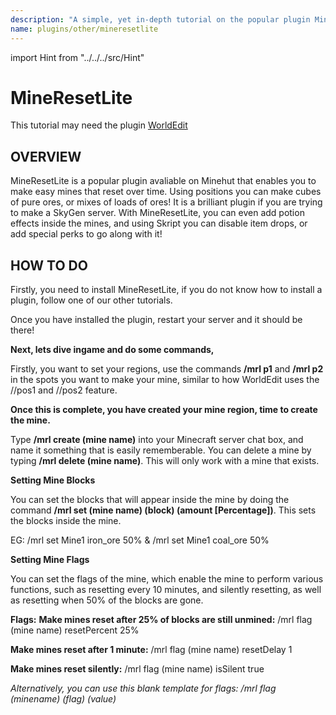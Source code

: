 ```yaml
---
description: "A simple, yet in-depth tutorial on the popular plugin MineResetLite."
name: plugins/other/mineresetlite
---
```


import Hint from "../../../src/Hint"

# MineResetLite

<Hint style="info">
This tutorial may need the plugin <a href="/plugins/popular/worldedit">WorldEdit</a>
</Hint>

## OVERVIEW

MineResetLite is a popular plugin avaliable on Minehut that enables you to make easy mines that reset over time. Using positions you can make cubes of pure ores, or mixes of loads of ores! It is a brilliant plugin if you are trying to make a SkyGen server. With MineResetLite, you can even add potion effects inside the mines, and using Skript you can disable item drops, or add special perks to go along with it!

## HOW TO DO

Firstly, you need to install MineResetLite, if you do not know how to install a plugin, follow one of our other tutorials.

Once you have installed the plugin, restart your server and it should be there!

**Next, lets dive ingame and do some commands,**

Firstly, you want to set your regions, use the commands **/mrl p1** and **/mrl p2** in the spots you want to make your mine, similar to how WorldEdit uses the //pos1 and //pos2 feature.

**Once this is complete, you have created your mine region, time to create the mine.**

Type **/mrl create \(mine name\)** into your Minecraft server chat box, and name it something that is easily rememberable. You can delete a mine by typing **/mrl delete \(mine name\)**. This will only work with a mine that exists.

**Setting Mine Blocks**

You can set the blocks that will appear inside the mine by doing the command **/mrl set \(mine name\) \(block\) \(amount \[Percentage\]\)**. This sets the blocks inside the mine.

EG: /mrl set Mine1 iron_ore 50% & /mrl set Mine1 coal_ore 50%

**Setting Mine Flags**

You can set the flags of the mine, which enable the mine to perform various functions, such as resetting every 10 minutes, and silently resetting, as well as resetting when 50% of the blocks are gone.

**Flags:** **Make mines reset after 25% of blocks are still unmined:** /mrl flag \(mine name\) resetPercent 25%

**Make mines reset after 1 minute:** /mrl flag \(mine name\) resetDelay 1

**Make mines reset silently:** /mrl flag \(mine name\) isSilent true

_Alternatively, you can use this blank template for flags: /mrl flag \(minename\) \(flag\) \(value\)_
